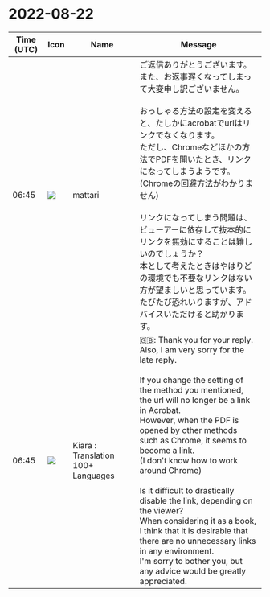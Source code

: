 # 2022-08-22

|Time (UTC)|Icon|Name|Message|
|---|---|---|---|
|06:45|![](https://secure.gravatar.com/avatar/10d95659b0a9eda4e94cfc0f927e32dd.jpg?s=72&d=https%3A%2F%2Fa.slack-edge.com%2Fdf10d%2Fimg%2Favatars%2Fava_0003-72.png)|mattari|ご返信ありがとうございます。また、お返事遅くなってしまって大変申し訳ございません。<br><br>おっしゃる方法の設定を変えると、たしかにacrobatでurlはリンクでなくなります。<br>ただし、Chromeなどほかの方法でPDFを開いたとき、リンクになってしまうようです。<br>(Chromeの回避方法がわかりません)<br><br>リンクになってしまう問題は、ビューアーに依存して抜本的にリンクを無効にすることは難しいのでしょうか？<br>本として考えたときはやはりどの環境でも不要なリンクはない方が望ましいと思っています。<br>たびたび恐れいりますが、アドバイスいただけると助かります。|
|06:45|![](https://avatars.slack-edge.com/2021-08-02/2324149410423_2aa7423c4133ecb9f168_72.png)|Kiara : Translation 100+ Languages|🇬🇧: Thank you for your reply. Also, I am very sorry for the late reply.<br><br>If you change the setting of the method you mentioned, the url will no longer be a link in Acrobat.<br>However, when the PDF is opened by other methods such as Chrome, it seems to become a link.<br>(I don't know how to work around Chrome)<br><br>Is it difficult to drastically disable the link, depending on the viewer?<br>When considering it as a book, I think that it is desirable that there are no unnecessary links in any environment.<br>I'm sorry to bother you, but any advice would be greatly appreciated.|
